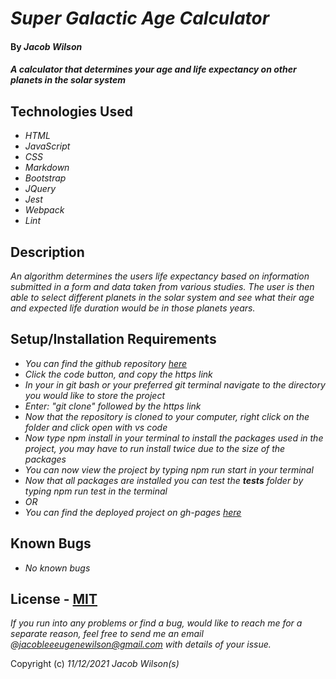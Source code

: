 # _Super Galactic Age Calculator_

#### By _**Jacob Wilson**_

#### _A calculator that determines your age and life expectancy on other planets in the solar system_

## Technologies Used

* _HTML_
* _JavaScript_
* _CSS_
* _Markdown_
* _Bootstrap_
* _JQuery_
* _Jest_
* _Webpack_
* _Lint_

## Description

_An algorithm determines the users life expectancy based on information submitted in a form and data taken from various studies. The user is then able to select different planets in the solar system and see what their age and expected life duration would be in those planets years._

## Setup/Installation Requirements


* _You can find the github repository [here](https://github.com/JLEWilson/super_galactic_age_calculator)_
* _Click the code button, and copy the https link_
* _In your in git bash or your preferred git terminal navigate to the directory you would like to store the project_
* _Enter: "git clone" followed by the https link_
* _Now that the repository is cloned to your computer, right click on the folder and click open with vs code_
* _Now type npm install in your terminal to install the packages used in the project, you may have to run install twice due to the size of the packages_
* _You can now view the project by typing npm run start in your terminal_
* _Now that all packages are installed you can test the __tests__ folder by typing npm run test in the terminal_
* _OR_
* _You can find the deployed project on gh-pages [here](https://jlewilson.github.io/super_galactic_age_calculator/)_

## Known Bugs

* _No known bugs_

## License - [MIT](https://opensource.org/licenses/MIT)

_If you run into any problems or find a bug, would like to reach me for a separate reason, feel free to send me an email @jacobleeeugenewilson@gmail.com with details of your issue._

Copyright (c) _11/12/2021_ _Jacob Wilson(s)_